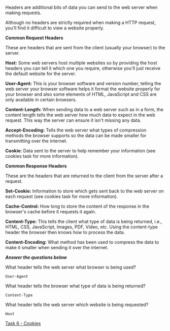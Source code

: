 Headers are additional bits of data you can send to the web server when making requests.

Although no headers are strictly required when making a HTTP request, you’ll find it difficult to view a website properly.

**Common Request Headers**

﻿These are headers that are sent from the client (usually your browser) to the server.  

**Host:** Some web servers host multiple websites so by providing the host headers you can tell it which one you require, otherwise you'll just receive the default website for the server.  

**User-Agent:** This is your browser software and version number, telling the web server your browser software helps it format the website properly for your browser and also some elements of HTML, JavaScript and CSS are only available in certain browsers.  

**Content-Length:** When sending data to a web server such as in a form, the content length tells the web server how much data to expect in the web request. This way the server can ensure it isn't missing any data.

**Accept-Encoding:** Tells the web server what types of compression methods the browser supports so the data can be made smaller for transmitting over the internet.

  

**Cookie:** Data sent to the server to help remember your information (see cookies task for more information).  

**Common Response Headers**

These are the headers that are returned to the client from the server after a request.

**Set-Cookie:** Information to store which gets sent back to the web server on each request (see cookies task for more information).  

**Cache-Control:** How long to store the content of the response in the browser's cache before it requests it again.  

**Content-Type:** This tells the client what type of data is being returned, i.e., HTML, CSS, JavaScript, Images, PDF, Video, etc. Using the content-type header the browser then knows how to process the data.  

**Content-Encoding:** What method has been used to compress the data to make it smaller when sending it over the internet.


___Answer the questions below___

What header tells the web server what browser is being used?
	
	User-Agent

What header tells the browser what type of data is being returned?
	
	Content-Type

What header tells the web server which website is being requested?
	
	Host



[Task 6 - Cookies](Task%206%20-%20Cookies.md)
